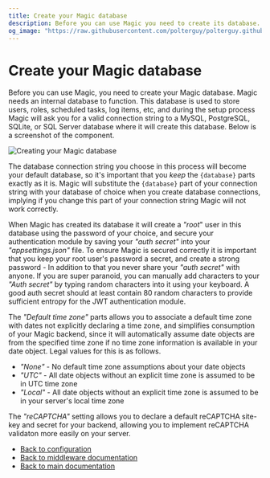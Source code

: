 ```yaml
---
title: Create your Magic database
description: Before you can use Magic you need to create its database. Magic needs an internal database to function. This database is used for storing users, roles, tasks, log items, etc.
og_image: "https://raw.githubusercontent.com/polterguy/polterguy.github.io/master/images/og-setup-database.jpg"
---
```


# Create your Magic database

Before you can use Magic, you need to create your Magic database. Magic needs an internal database to function.
This database is used to store users, roles, scheduled tasks, log items, etc, and during the setup process Magic will ask
you for a valid connection string to a MySQL, PostgreSQL, SQLite, or SQL Server database where it will create this database.
Below is a screenshot of the component.

![Creating your Magic database](https://raw.githubusercontent.com/polterguy/polterguy.github.io/master/images/og-setup-database.jpg)

The database connection string you choose in this process will become your default database, so it's important that you _keep_
the `{database}` parts exactly as it is. Magic will substitute the `{database}` part of your connection string with your database
of choice when you create database connections, implying if you change this part of your connection string Magic will not
work correctly.

When Magic has created its database it will create a _"root_" user in this database using the password of your choice, and
secure your authentication module by saving your _"auth secret"_ into your _"appsettings.json"_ file. To ensure Magic is
secured correctly it is important that you keep your root user's password a secret, and create a strong password - In addition
to that you never share your _"auth secret"_ with anyone. If you are super paranoid, you can manually add characters to your
_"Auth secret"_ by typing random characters into it using your keyboard. A good auth secret should at least contain 80
random characters to provide sufficient entropy for the JWT authentication module.

The _"Default time zone"_ parts allows you to associate a default time zone with dates not explicitly declaring a time zone,
and simplifies consumption of your Magic backend, since it will automatically assume date objects are from the specified
time zone if no time zone information is available in your date object. Legal values for this is as follows.

* _"None"_ - No default time zone assumptions about your date objects
* _"UTC"_ - All date objects without an explicit time zone is assumed to be in UTC time zone
* _"Local"_ - All date objects without an explicit time zone is assumed to be in your server's local time zone

The _"reCAPTCHA"_ setting allows you to declare a default reCAPTCHA site-key and secret for your backend, allowing
you to implement reCAPTCHA validaton more easily on your server.

* [Back to configuration](/documentation/magic/components/config/)
* [Back to middleware documentation](/documentation/magic/)
* [Back to main documentation](/documentation/)
